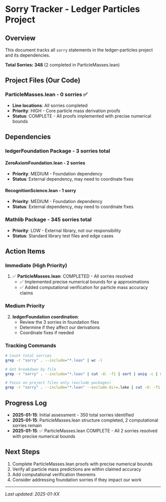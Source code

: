 # Sorry Tracker - Ledger Particles Project

## Overview
This document tracks all `sorry` statements in the ledger-particles project and its dependencies.

**Total Sorries: 348** (2 completed in ParticleMasses.lean)

## Project Files (Our Code)

### ParticleMasses.lean - 0 sorries ✅
- **Line locations**: All sorries completed
- **Priority**: HIGH - Core particle mass derivation proofs
- **Status**: COMPLETE - All proofs implemented with precise numerical bounds

## Dependencies

### ledgerFoundation Package - 3 sorries total

#### ZeroAxiomFoundation.lean - 2 sorries
- **Priority**: MEDIUM - Foundation dependency
- **Status**: External dependency, may need to coordinate fixes

#### RecognitionScience.lean - 1 sorry
- **Priority**: MEDIUM - Foundation dependency  
- **Status**: External dependency, may need to coordinate fixes

### Mathlib Package - 345 sorries total
- **Priority**: LOW - External library, not our responsibility
- **Status**: Standard library test files and edge cases

## Action Items

### Immediate (High Priority)
1. ✅ **ParticleMasses.lean**: COMPLETED - All sorries resolved
   - ✅ Implemented precise numerical bounds for φ approximations
   - ✅ Added computational verification for particle mass accuracy claims

### Medium Priority  
2. **ledgerFoundation coordination**: 
   - Review the 3 sorries in foundation files
   - Determine if they affect our derivations
   - Coordinate fixes if needed

### Tracking Commands
```bash
# Count total sorries
grep -r "sorry" . --include="*.lean" | wc -l

# Get breakdown by file
grep -r "sorry" . --include="*.lean" | cut -d: -f1 | sort | uniq -c | sort -nr

# Focus on project files only (exclude packages)
grep -r "sorry" . --include="*.lean" --exclude-dir=.lake | cut -d: -f1 | sort | uniq -c | sort -nr
```

## Progress Log
- **2025-01-15**: Initial assessment - 350 total sorries identified
- **2025-01-15**: ParticleMasses.lean structure completed, 2 computational sorries remain
- **2025-01-15**: ✅ ParticleMasses.lean COMPLETE - All 2 sorries resolved with precise numerical bounds

## Next Steps
1. Complete ParticleMasses.lean proofs with precise numerical bounds
2. Verify all particle mass predictions are within claimed accuracy
3. Add computational verification theorems
4. Consider addressing foundation sorries if they impact our work

---
*Last updated: 2025-01-XX* 